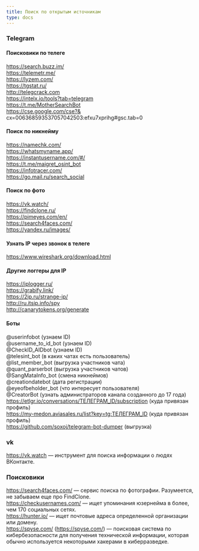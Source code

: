 ```yaml
---
title: Поиск по открытым источникам
type: docs
---
```


### Telegram

#### Поисковики по телеге  
https://search.buzz.im/  
https://telemetr.me/  
https://lyzem.com/  
https://tgstat.ru/  
http://telegcrack.com  
https://intelx.io/tools?tab=telegram  
https://t.me/MotherSearchBot  
https://cse.google.com/cse?&  cx=006368593537057042503:efxu7xprihg#gsc.tab=0  

#### Поиск по никнейму  
https://namechk.com/  
https://whatsmyname.app/  
https://instantusername.com/#/  
https://t.me/maigret_osint_bot  
https://infotracer.com/  
https://go.mail.ru/search_social  

#### Поиск по фото  
https://vk.watch/  
https://findclone.ru/  
https://pimeyes.com/en/   
https://search4faces.com/  
https://yandex.ru/images/  

#### Узнать IP через звонок в телеге  
https://www.wireshark.org/download.html  

#### Другие логгеры для IP  
https://iplogger.ru/  
https://grabify.link/  
https://2ip.ru/strange-ip/  
http://ru.itsip.info/spy  
http://canarytokens.org/generate  

#### Боты  
@userinfobot (узнаем ID)  
@username_to_id_bot (узнаем ID)  
@CheckID_AIDbot (узнаем ID)  
@telesint_bot (в каких чатах есть пользователь)  
@list_member_bot (выгрузка участников чата)  
@quant_parserbot (выгрузка участников чатов)  
@SangMataInfo_bot (смена никнеймов)  
@creationdatebot (дата регистрации)  
@eyeofbeholder_bot (что интересует пользователя)  
@CreatorBot (узнать администраторов канала созданного до 17 года)  
https://etlgr.io/conversations/ТЕЛЕГРАМ_ID/subscription (куда привязан профиль)  
https://my-medon.aviasales.ru/list?key=tg:ТЕЛЕГРАМ_ID (куда привязан профиль)  
https://github.com/soxoj/telegram-bot-dumper (выгрузка)  

### vk  

https://vk.watch —  инструмент для поиска информации о людях ВКонтакте.  

### Поисковики
https://search4faces.com/ — сервис поиска по фотографии. Разумеется, не забываем еще про FindClone.   
https://checkusernames.com/ — ищет упоминания юзернейма в более, чем 170 социальных сетях.   
https://hunter.io/ — ищет почтовые адреса определенной организации или домену.   
https://spyse.com/ (https://spyse.com/) — поисковая система по кибербезопасности для получения технической информации, которая обычно используется некоторыми хакерами в киберразведке.  
